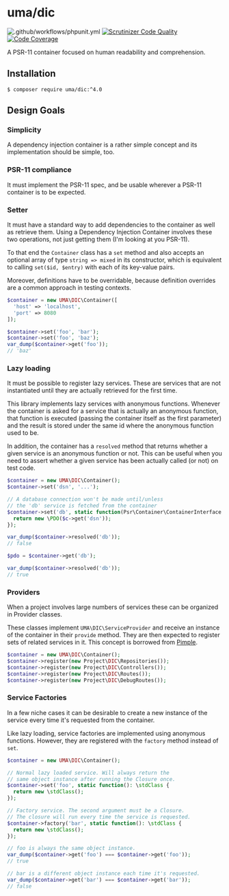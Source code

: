 # uma/dic

![.github/workflows/phpunit.yml](https://github.com/1ma/DIC/workflows/.github/workflows/phpunit.yml/badge.svg) [![Scrutinizer Code Quality](https://scrutinizer-ci.com/g/1ma/DIC/badges/quality-score.png?b=master)](https://scrutinizer-ci.com/g/1ma/DIC/?branch=master) [![Code Coverage](https://scrutinizer-ci.com/g/1ma/DIC/badges/coverage.png?b=master)](https://scrutinizer-ci.com/g/1ma/DIC/?branch=master)

A PSR-11 container focused on human readability and comprehension.


## Installation

```
$ composer require uma/dic:^4.0
```


## Design Goals

### Simplicity

A dependency injection container is a rather simple concept and its implementation should be simple, too.

### PSR-11 compliance

It must implement the PSR-11 spec, and be usable wherever a PSR-11 container is to be expected.

### Setter

It must have a standard way to add dependencies to the container as well as retrieve them. Using
a Dependency Injection Container involves these two operations, not just getting them (I'm looking at you PSR-11).

To that end the `Container` class has a `set` method and also accepts an optional array of type
`string => mixed` in its constructor, which is equivalent to calling `set($id, $entry)` with each of
its key-value pairs.

Moreover, definitions have to be overridable, because definition overrides are a common approach in testing contexts.

```php
$container = new UMA\DIC\Container([
  'host' => 'localhost',
  'port' => 8080
]);

$container->set('foo', 'bar');
$container->set('foo', 'baz');
var_dump($container->get('foo'));
// 'baz'
```

### Lazy loading

It must be possible to register lazy services. These are services that are not instantiated until they are
actually retrieved for the first time.

This library implements lazy services with anonymous functions. Whenever the container is asked for a service
that is actually an anonymous function, that function is executed (passing the container itself as the
first parameter) and the result is stored under the same id where the anonymous function used to be.

In addition, the container has a `resolved` method that returns whether a given service is an anonymous
function or not. This can be useful when you need to assert whether a given service has been actually
called (or not) on test code.

```php
$container = new UMA\DIC\Container();
$container->set('dsn', '...');

// A database connection won't be made until/unless
// the 'db' service is fetched from the container
$container->set('db', static function(Psr\Container\ContainerInterface $c): \PDO {
  return new \PDO($c->get('dsn'));
});

var_dump($container->resolved('db'));
// false

$pdo = $container->get('db');

var_dump($container->resolved('db'));
// true
```

### Providers

When a project involves large numbers of services these can be organized in Provider classes.

These classes implement `UMA\DIC\ServiceProvider` and receive an instance of the container in
their `provide` method. They are then expected to register sets of related services in it. This
concept is borrowed from [Pimple](https://github.com/silexphp/Pimple).

```php
$container = new UMA\DIC\Container();
$container->register(new Project\DIC\Repositories());
$container->register(new Project\DIC\Controllers());
$container->register(new Project\DIC\Routes());
$container->register(new Project\DIC\DebugRoutes());
```

### Service Factories

In a few niche cases it can be desirable to create a new instance of the service every time it's requested from the container.

Like lazy loading, service factories are implemented using anonymous functions.
However, they are registered with the `factory` method instead of `set`.

```php
$container = new UMA\DIC\Container();

// Normal lazy loaded service. Will always return the
// same object instance after running the Closure once.
$container->set('foo', static function(): \stdClass {
  return new \stdClass();
});

// Factory service. The second argument must be a Closure.
// The closure will run every time the service is requested.
$container->factory('bar', static function(): \stdClass {
  return new \stdClass();
});

// foo is always the same object instance.
var_dump($container->get('foo') === $container->get('foo'));
// true

// bar is a different object instance each time it's requested.
var_dump($container->get('bar') === $container->get('bar'));
// false
```
